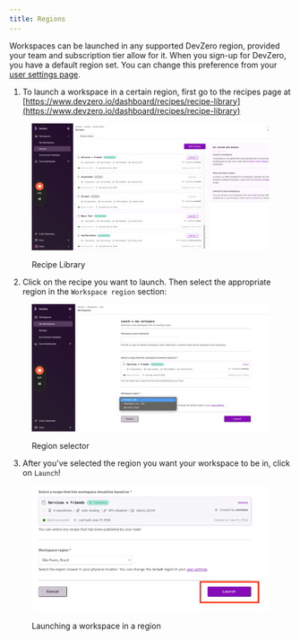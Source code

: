```yaml
---
title: Regions
---
```

Workspaces can be launched in any supported DevZero region, provided your team and subscription tier allow for it. When you sign-up for DevZero, you have a default region set. You can change this preference from your [user settings page](https://www.devzero.io/dashboard/settings/user-settings).

1. To launch a workspace in a certain region, first go to the recipes page at [https://www.devzero.io/dashboard/recipes/recipe-library](https://www.devzero.io/dashboard/recipes/recipe-library)

<figure><img src="../../.gitbook/assets/recipes.png" alt=""><figcaption><p>Recipe Library</p></figcaption></figure>

2. Click on the recipe you want to launch. Then select the appropriate region in the `Workspace region` section:

<figure><img src="../../.gitbook/assets/region-selector.png" alt=""><figcaption><p>Region selector</p></figcaption></figure>

3. After you've selected the region you want your workspace to be in, click on `Launch`!

<figure><img src="../../.gitbook/assets/launch-workspace-with-region.png" alt=""><figcaption><p>Launching a workspace in a region</p></figcaption></figure>
